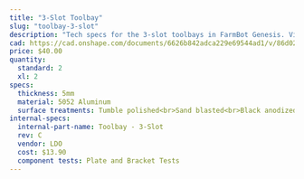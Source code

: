 ```yaml
---
title: "3-Slot Toolbay"
slug: "toolbay-3-slot"
description: "Tech specs for the 3-slot toolbays in FarmBot Genesis. Visit [our shop](http://shop.farm.bot) to purchase parts."
cad: https://cad.onshape.com/documents/6626b842adca229e69544ad1/v/86d025f246d26e364ef63928/e/b3826689e883eda18aeb18df
price: $40.00
quantity:
  standard: 2
  xl: 2
specs:
  thickness: 5mm
  material: 5052 Aluminum
  surface treatments: Tumble polished<br>Sand blasted<br>Black anodized<br>Laser engraved logo
internal-specs:
  internal-part-name: Toolbay - 3-Slot
  rev: C
  vendor: LDO
  cost: $13.90
  component tests: Plate and Bracket Tests
---
```

